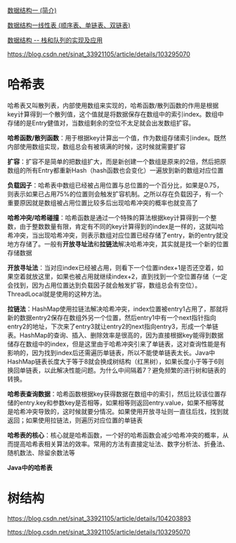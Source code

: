 
[数据结构一 (简介)](https://blog.csdn.net/xmxkf/article/details/81019110)

[数据结构一线性表 (顺序表、单链表、双链表)](https://blog.csdn.net/xmxkf/article/details/81084010)

[数据结构 -- 栈和队列的实现及应用](https://blog.csdn.net/xmxkf/article/details/82465726)

https://blog.csdn.net/sinat_33921105/article/details/103295070

# 哈希表

哈希表又叫散列表，内部使用数组来实现的，哈希函数/散列函数的作用是根据key计算得到一个散列值，这个值就是将数据保存在数组中的索引index。数组中存储的是Entry健值对，当数组剩余的空位不太足就会出发数组扩容。

**哈希函数/散列函数**：用于根据key计算出一个值，作为数组存储索引index。既然内部使用数组实现，数组总会有被填满的时候，这时候就需要扩容

**扩容**：扩容不是简单的把数组扩大，而是新创建一个数组是原来的2倍，然后把原数组的所有Entry都重新Hash（hash函数也会变化）一遍放到新的数组对应位置

**负载因子**：哈希表中数组已经被占用位置与总位置的一个百分比，如果是0.75，则表示如果已占用75%的位置则会触发扩容机制。之所以存在负载因子，有一个重要原因就是数组被占用位置比较多后出现哈希冲突的概率也就变高了

**哈希冲突/哈希碰撞**：哈希函数是通过一个特殊的算法根据key计算得到一个整数，由于整数数量有限，肯定有不同的key计算得到的index是一样的，这就叫哈希冲突，当出现哈希冲突，则表示数组对应位置已经存储了entry，新的entry就没地方存储了。一般有**开放寻址法**和**拉链法**解决哈希冲突，其实就是找一个新的位置存储数据

**开放寻址法**：当对应index已经被占用，则看下一个位置index+1是否还空着，如果空着就放这里，如果也被占用就继续index+2，直到找到一个空位置存储（一定会找到，因为占用位置达到负载因子就会触发扩容，数组总会有空位）。ThreadLocal就是使用的这种方法。

**拉链法**：HashMap使用拉链法解决哈希冲突，index位置被entry1占用了，那就将新的数据entry2保存在数组外另一个位置，然后entry1中有一个next指针指向entry2的地址，下次来了entry3就让entry2的next指向entry3，形成一个单链表。HashMap的查询、插入、删除效率是很高的，因为直接根据key能得到数据储存在数组中的index，但是这里由于哈希冲突引来了单链表，这对查询性能是有影响的，因为找到index后还需遍历单链表，所以不能使单链表太长。Java中HashMap链表长度大于等于8就会换成树结构（红黑树），如果长度小于等于6则换回单链表，以此解决性能问题。为什么中间隔着7？避免频繁的进行树和链表的转换。

**哈希表查询数据**：哈希函数根据key获得数据在数组中的索引，然后比较该位置存储的entry.key和参数key是否相等，如果相等则返回entry.value，如果不相等就是哈希冲突导致的，这时候就要分情况。如果使用开放寻址则一直往后找，找到就返回；如果使用拉链法，则遍历对应位置的单链表

**哈希表的核心**：核心就是哈希函数，一个好的哈希函数会减少哈希冲突的概率，从而提高哈希表相关算法的效率。常用的方法有直接定址法、数字分析法、折叠法、随机数法、除留余数法等

**Java中的哈希表**

# 树结构

https://blog.csdn.net/sinat_33921105/article/details/104203893

https://blog.csdn.net/sinat_33921105/article/details/103295070



















